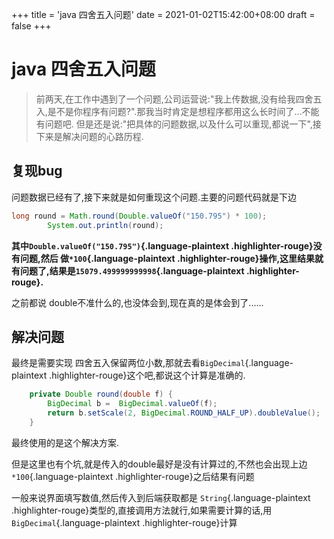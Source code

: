 +++
title = 'java 四舍五入问题'
date = 2021-01-02T15:42:00+08:00
draft = false
+++
# java 四舍五入问题

> 前两天,在工作中遇到了一个问题,公司运营说:\"我上传数据,没有给我四舍五入,是不是你程序有问题?\".那我当时肯定是想程序都用这么长时间了\...不能有问题吧.
> 但是还是说:\"把具体的问题数据,以及什么可以重现,都说一下\",接下来是解决问题的心路历程.

## 复现bug

问题数据已经有了,接下来就是如何重现这个问题.主要的问题代码就是下边

``` {.java .hljs}
long round = Math.round(Double.valueOf("150.795") * 100);
        System.out.println(round);
```

**其中`Double.valueOf("150.795")`{.language-plaintext
.highlighter-rouge}没有问题,然后 做`*100`{.language-plaintext
.highlighter-rouge}操作,这里结果就有问题了,结果是`15079.499999999998`{.language-plaintext
.highlighter-rouge}.**

之前都说 double不准什么的,也没体会到,现在真的是体会到了\...\...

## 解决问题

最终是需要实现
四舍五入保留两位小数,那就去看`BigDecimal`{.language-plaintext
.highlighter-rouge}这个吧,都说这个计算是准确的.

``` {.java .hljs}
    private Double round(double f) {
        BigDecimal b =  BigDecimal.valueOf(f);
        return b.setScale(2, BigDecimal.ROUND_HALF_UP).doubleValue();
    }
```

最终使用的是这个解决方案.

但是这里也有个坑,就是传入的double最好是没有计算过的,不然也会出现上边
`*100`{.language-plaintext .highlighter-rouge}之后结果有问题

一般来说界面填写数值,然后传入到后端获取都是 `String`{.language-plaintext
.highlighter-rouge}类型的,直接调用方法就行,如果需要计算的话,用`BigDecimal`{.language-plaintext
.highlighter-rouge}计算
